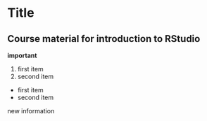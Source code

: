 # Title

## Course material for introduction to RStudio

**important**

1.  first item
2.  second item

-   first item
-   second item


new information

